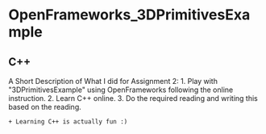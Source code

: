 # OpenFrameworks_3DPrimitivesExample
## C++

A Short Description of What I did for Assignment 2:
    1. Play with "3DPrimitivesExample" using OpenFrameworks following the online instruction.
    2. Learn C++ online.
    3. Do the required reading and writing this based on the reading.
    
    + Learning C++ is actually fun :)
    
    
